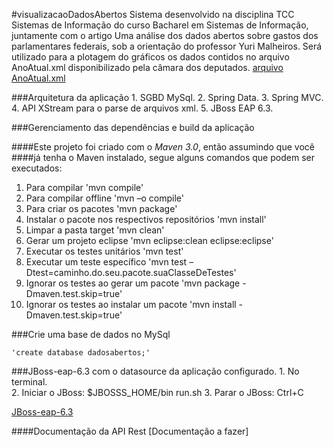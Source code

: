 #visualizacaoDadosAbertos
    Sistema desenvolvido na disciplina TCC Sistemas de Informação do curso Bacharel em Sistemas de Informação, juntamente com o artigo 
    Uma análise dos dados abertos sobre gastos dos parlamentares federais, sob a orientação do professor Yuri Malheiros.
    Será utilizado para a plotagem do gráficos os dados contidos no arquivo AnoAtual.xml disponibilizado pela câmara dos deputados.
[arquivo AnoAtual.xml](http://www.camara.gov.br/cotas/AnoAtual.zip) 

###Arquitetura da aplicação
    1. SGBD MySql.
    2. Spring Data.
    3. Spring MVC.
    4. API XStream para o parse de arquivos xml.
    5. JBoss EAP 6.3.

###Gerenciamento das dependências e build da aplicação
    
####Este projeto foi criado com o *Maven 3.0*, então assumindo que você 
####já tenha o Maven instalado, segue alguns comandos que podem ser executados:
    
   1. Para compilar 'mvn compile'
   2. Para compilar offline 'mvn –o compile'
   3. Para criar os pacotes 'mvn package'
   4. Instalar o pacote nos respectivos repositórios 'mvn install'
   5. Limpar a pasta target 'mvn clean'
   6. Gerar um projeto eclipse 'mvn eclipse:clean eclipse:eclipse'
   7. Executar os testes unitários 'mvn test'
   8. Executar um teste específico 'mvn test –Dtest=caminho.do.seu.pacote.suaClasseDeTestes'
   9. Ignorar os testes ao gerar um pacote 'mvn package -Dmaven.test.skip=true'
   10. Ignorar os testes ao instalar um pacote 'mvn install -Dmaven.test.skip=true'

###Crie uma base de dados no MySql

    'create database dadosabertos;'

###JBoss-eap-6.3 com o datasource da aplicação configurado.
    1. No terminal.    
    2. Iniciar o JBoss: $JBOSSS_HOME/bin run.sh
    3. Parar o JBoss: Ctrl+C

[JBoss-eap-6.3](https://www.dropbox.com/s/8l0vyuakp3rnan5/jboss-eap-6.3.tar.gz?dl=0)

####Documentação da API Rest
[Documentação a fazer]
